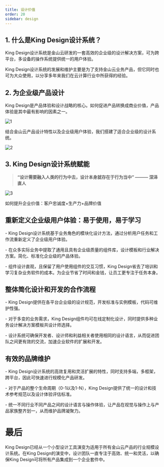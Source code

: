 ```yaml
---
title: 设计价值
order: 20
sidebar: design
---
```


## 1. 什么是King Design设计系统？

King Design设计系统是⾦⼭云研发的⼀套⾼效的企业级的设计解决⽅案，可为跨平台，多设备的操作系统提供统⼀的⽤户体验。

King Design设计系统的发展和维护主要是为了⽀持⾦⼭云业务产品，但它同时也可为⼤众使⽤，以分享多年来我们在云计算⾏业中所获得的经验。

## 2. 为企业级产品设计

King Design是产品体验和设计战略的核⼼。如何促进产品转换成商业价值，产品体验是其中最有影响的因素之⼀。

![1](/imgs/design/value/1.jpg)

结合⾦⼭云产品设计特性以及企业级⽤户体验，我们搭建了适合企业级的设计系统。

![2](/imgs/design/value/2.jpg)

## 3. King Design设计系统赋能

> **“设计需要融⼊⼈类的⾏为中去，设计本身就存在于⾏为当中” ——— 深泽直⼈**

![3](/imgs/design/value/3.jpg)

如何提升企业价值：客户忠诚度+⽣产⼒+品牌价值



## 重新定义企业级⽤户体验：易于使⽤，易于学习

\- King Design设计系统基于业务⻆⾊的模块化设计⽅法，通过分析⽤户任务和⼯作流重新定义了企业级⽤户体验。

\- 在众多实际业务中提取了通⽤且具有企业级质量的组件库，设计模板和⾏业解决⽅案。简化、标准化企业级的产品体验。

\- 组件设计直观，且保留了⽤户使⽤组件的交互习惯，King Design省去了培训和学习复杂业务软件的成本。为企业节省了时间和⾦钱，让员⼯更专注于任务本身。



## 整体简化设计和开发的合作流程

\- King Design提供在各平台企业级的设计规范，开发标准与实例模板，代码可维护性强。

\- 对于多变的业务需求，King Design组件均可在线定制化设计，同时提供多种业务设计解决⽅案模板共设计师选择。

\- 设计系统可确保开发者、设计师和利益相关者使⽤相同的设计语⾔，从⽽促进团队之间更有效的交流，加速企业软件的扩展和开发。



## 有效的品牌维护

\- King Design设计系统的⾼效复⽤和灵活扩展的特性，同时⽀持多端，多框架，跨平台，因此可快速进⾏规模化产品研发。

\- 对于产品的整个⽣命周期（0-1以及1-N），King Design提供了统⼀的设计和技术参考规范以及设计体验评估标准。

\- 统⼀不同⾏业不同产品之间的设计语⾔与操作体验，让产品在视觉与操作上与产品家族整⻬划⼀，从⽽维护品牌凝聚⼒。



# 最后

King Design已经从⼀个⼩型设计⼯具演变为适⽤于所有⾦⼭云产品的⾏业规模设计系统。在King Design的演变中，设计团队⼀直专注于⾼效、统⼀和灵活，以确保King Design可将所有产品集成到⼀个企业套件中。
